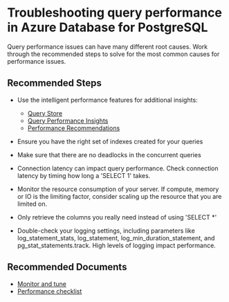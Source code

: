 <properties
    pageTitle="Troubleshooting query performance in Azure Database for PostgreSQL"
    description="Troubleshooting query performance in Azure Database for PostgreSQL"
    service="microsoft.dbforpostgresql"
    resource="servers"
    authors="jan-eng"
    ms.author="janeng"
    displayOrder="90"
    selfHelpType="generic"
    supportTopicIds="32640025"
    resourceTags="servers, databases"
    productPesIds="16222"
    cloudEnvironments="public"
    articleId="4291a00c-8807-495e-909e-bbcf8a8b765f"
/>

# Troubleshooting query performance in Azure Database for PostgreSQL

Query performance issues can have many different root causes. Work through the recommended steps to solve for the most common causes for performance issues.

## **Recommended Steps**

* Use the intelligent performance features for additional insights:

  * [Query Store](https://docs.microsoft.com/azure/postgresql/concepts-query-store)
  * [Query Performance Insights](https://docs.microsoft.com/azure/postgresql/concepts-query-performance-insight)
  * [Performance Recommendations](https://docs.microsoft.com/azure/postgresql/concepts-performance-recommendations)

* Ensure you have the right set of indexes created for your queries
* Make sure that there are no deadlocks in the concurrent queries
* Connection latency can impact query performance. Check connection latency by timing how long a 'SELECT 1' takes.
* Monitor the resource consumption of your server. If compute, memory or IO is the limiting factor, consider scaling up the resource that you are limited on.
* Only retrieve the columns you really need instead of using 'SELECT *'
* Double-check your logging settings, including parameters like log_statement_stats, log_statement, log_min_duration_statement, and pg_stat_statements.track. High levels of logging impact performance.

## **Recommended Documents**

* [Monitor and tune](https://docs.microsoft.com/azure/postgresql/concepts-monitoring)
* [Performance checklist](https://techcommunity.microsoft.com/t5/azure-database-for-postgresql/azure-database-for-postgresql-checklist-for-performance/ba-p/1113378)
